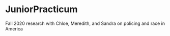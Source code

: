 # JuniorPracticum
Fall 2020 research with Chloe, Meredith, and Sandra on policing and race in America
